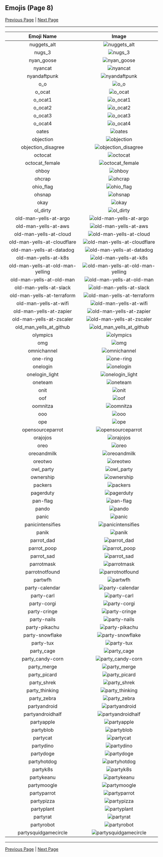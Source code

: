 
## Emojis (Page 8)

[Previous Page](/docs/ib/page-m-0007.md)
  | [Next Page](/docs/ib/page-p-0009.md)

<hr />

|Emoji Name|Image|
| :-: | :-: |
|nuggets_alt| ![nuggets_alt](/emojis/ib/nuggets_alt.png)|
|nugs_3| ![nugs_3](/emojis/ib/nugs_3.png)|
|nyan_goose| ![nyan_goose](/emojis/ib/nyan_goose.gif)|
|nyancat| ![nyancat](/emojis/ib/nyancat.gif)|
|nyandaftpunk| ![nyandaftpunk](/emojis/ib/nyandaftpunk.gif)|
|o_o| ![o_o](/emojis/ib/o_o.gif)|
|o_ocat| ![o_ocat](/emojis/ib/o_ocat.png)|
|o_ocat1| ![o_ocat1](/emojis/ib/o_ocat1.png)|
|o_ocat2| ![o_ocat2](/emojis/ib/o_ocat2.png)|
|o_ocat3| ![o_ocat3](/emojis/ib/o_ocat3.png)|
|o_ocat4| ![o_ocat4](/emojis/ib/o_ocat4.png)|
|oates| ![oates](/emojis/ib/oates.png)|
|objection| ![objection](/emojis/ib/objection.png)|
|objection_disagree| ![objection_disagree](/emojis/ib/objection_disagree.gif)|
|octocat| ![octocat](/emojis/ib/octocat.png)|
|octocat_female| ![octocat_female](/emojis/ib/octocat_female.jpg)|
|ohboy| ![ohboy](/emojis/ib/ohboy.gif)|
|ohcrap| ![ohcrap](/emojis/ib/ohcrap.png)|
|ohio_flag| ![ohio_flag](/emojis/ib/ohio_flag.gif)|
|ohsnap| ![ohsnap](/emojis/ib/ohsnap.gif)|
|okay| ![okay](/emojis/ib/okay.jpg)|
|ol_dirty| ![ol_dirty](/emojis/ib/ol_dirty.png)|
|old-man-yells-at-argo| ![old-man-yells-at-argo](/emojis/ib/old-man-yells-at-argo.png)|
|old-man-yells-at-aws| ![old-man-yells-at-aws](/emojis/ib/old-man-yells-at-aws.png)|
|old-man-yells-at-cloud| ![old-man-yells-at-cloud](/emojis/ib/old-man-yells-at-cloud.png)|
|old-man-yells-at-cloudflare| ![old-man-yells-at-cloudflare](/emojis/ib/old-man-yells-at-cloudflare.png)|
|old-man-yells-at-datadog| ![old-man-yells-at-datadog](/emojis/ib/old-man-yells-at-datadog.png)|
|old-man-yells-at-k8s| ![old-man-yells-at-k8s](/emojis/ib/old-man-yells-at-k8s.png)|
|old-man-yells-at-old-man-yelling| ![old-man-yells-at-old-man-yelling](/emojis/ib/old-man-yells-at-old-man-yelling.png)|
|old-man-yells-at-old-man| ![old-man-yells-at-old-man](/emojis/ib/old-man-yells-at-old-man.png)|
|old-man-yells-at-slack| ![old-man-yells-at-slack](/emojis/ib/old-man-yells-at-slack.png)|
|old-man-yells-at-terraform| ![old-man-yells-at-terraform](/emojis/ib/old-man-yells-at-terraform.png)|
|old-man-yells-at-wifi| ![old-man-yells-at-wifi](/emojis/ib/old-man-yells-at-wifi.gif)|
|old-man-yells-at-zapier| ![old-man-yells-at-zapier](/emojis/ib/old-man-yells-at-zapier.png)|
|old-man-yells-at-zscaler| ![old-man-yells-at-zscaler](/emojis/ib/old-man-yells-at-zscaler.png)|
|old_man_yells_at_github| ![old_man_yells_at_github](/emojis/ib/old_man_yells_at_github.png)|
|olympics| ![olympics](/emojis/ib/olympics.png)|
|omg| ![omg](/emojis/ib/omg.gif)|
|omnichannel| ![omnichannel](/emojis/ib/omnichannel.png)|
|one-ring| ![one-ring](/emojis/ib/one-ring.png)|
|onelogin| ![onelogin](/emojis/ib/onelogin.png)|
|onelogin_light| ![onelogin_light](/emojis/ib/onelogin_light.png)|
|oneteam| ![oneteam](/emojis/ib/oneteam.png)|
|onit| ![onit](/emojis/ib/onit.gif)|
|oof| ![oof](/emojis/ib/oof.gif)|
|oomnitza| ![oomnitza](/emojis/ib/oomnitza.png)|
|ooo| ![ooo](/emojis/ib/ooo.png)|
|ope| ![ope](/emojis/ib/ope.png)|
|opensourceparrot| ![opensourceparrot](/emojis/ib/opensourceparrot.gif)|
|orajojos| ![orajojos](/emojis/ib/orajojos.gif)|
|oreo| ![oreo](/emojis/ib/oreo.png)|
|oreoandmilk| ![oreoandmilk](/emojis/ib/oreoandmilk.png)|
|oreotwo| ![oreotwo](/emojis/ib/oreotwo.png)|
|owl_party| ![owl_party](/emojis/ib/owl_party.gif)|
|ownership| ![ownership](/emojis/ib/ownership.png)|
|packers| ![packers](/emojis/ib/packers.jpg)|
|pagerduty| ![pagerduty](/emojis/ib/pagerduty.png)|
|pan-flag| ![pan-flag](/emojis/ib/pan-flag.jpg)|
|pando| ![pando](/emojis/ib/pando.png)|
|panic| ![panic](/emojis/ib/panic.gif)|
|panicintensifies| ![panicintensifies](/emojis/ib/panicintensifies.gif)|
|panik| ![panik](/emojis/ib/panik.png)|
|parrot_dad| ![parrot_dad](/emojis/ib/parrot_dad.gif)|
|parrot_poop| ![parrot_poop](/emojis/ib/parrot_poop.gif)|
|parrot_sad| ![parrot_sad](/emojis/ib/parrot_sad.gif)|
|parrotmask| ![parrotmask](/emojis/ib/parrotmask.gif)|
|parrotnotfound| ![parrotnotfound](/emojis/ib/parrotnotfound.gif)|
|partwfh| ![partwfh](/emojis/ib/partwfh.gif)|
|party-calendar| ![party-calendar](/emojis/ib/party-calendar.gif)|
|party-carl| ![party-carl](/emojis/ib/party-carl.gif)|
|party-corgi| ![party-corgi](/emojis/ib/party-corgi.gif)|
|party-cringe| ![party-cringe](/emojis/ib/party-cringe.png)|
|party-nails| ![party-nails](/emojis/ib/party-nails.gif)|
|party-pikachu| ![party-pikachu](/emojis/ib/party-pikachu.gif)|
|party-snowflake| ![party-snowflake](/emojis/ib/party-snowflake.gif)|
|party-tux| ![party-tux](/emojis/ib/party-tux.gif)|
|party_cage| ![party_cage](/emojis/ib/party_cage.gif)|
|party_candy-corn| ![party_candy-corn](/emojis/ib/party_candy-corn.gif)|
|party_merge| ![party_merge](/emojis/ib/party_merge.gif)|
|party_picard| ![party_picard](/emojis/ib/party_picard.gif)|
|party_shrek| ![party_shrek](/emojis/ib/party_shrek.gif)|
|party_thinking| ![party_thinking](/emojis/ib/party_thinking.gif)|
|party_zebra| ![party_zebra](/emojis/ib/party_zebra.gif)|
|partyandroid| ![partyandroid](/emojis/ib/partyandroid.gif)|
|partyandroidhalf| ![partyandroidhalf](/emojis/ib/partyandroidhalf.gif)|
|partyapple| ![partyapple](/emojis/ib/partyapple.gif)|
|partyblob| ![partyblob](/emojis/ib/partyblob.gif)|
|partycat| ![partycat](/emojis/ib/partycat.gif)|
|partydino| ![partydino](/emojis/ib/partydino.gif)|
|partydoge| ![partydoge](/emojis/ib/partydoge.gif)|
|partyhotdog| ![partyhotdog](/emojis/ib/partyhotdog.gif)|
|partyk8s| ![partyk8s](/emojis/ib/partyk8s.gif)|
|partykeanu| ![partykeanu](/emojis/ib/partykeanu.gif)|
|partymoogle| ![partymoogle](/emojis/ib/partymoogle.gif)|
|partyparrot| ![partyparrot](/emojis/ib/partyparrot.gif)|
|partypizza| ![partypizza](/emojis/ib/partypizza.gif)|
|partyplant| ![partyplant](/emojis/ib/partyplant.gif)|
|partyrat| ![partyrat](/emojis/ib/partyrat.gif)|
|partyrobot| ![partyrobot](/emojis/ib/partyrobot.gif)|
|partysquidgamecircle| ![partysquidgamecircle](/emojis/ib/partysquidgamecircle.gif)|

<hr/>

[Previous Page](/docs/ib/page-m-0007.md)
  | [Next Page](/docs/ib/page-p-0009.md)